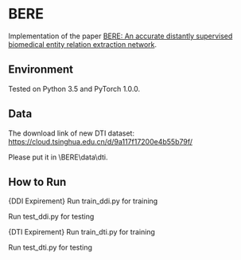 # BERE
Implementation of the paper [BERE: An accurate distantly supervised biomedical entity relation extraction network](https://arxiv.org/abs/1906.06916).

## Environment
Tested on Python 3.5 and PyTorch 1.0.0.

## Data
The download link of new DTI dataset:
https://cloud.tsinghua.edu.cn/d/9a117f17200e4b55b79f/

Please put it in \BERE\data\dti.


## How to Run
{DDI Expirement}
Run train_ddi.py for training

Run test_ddi.py for testing

{DTI Expirement}
Run train_dti.py for training

Run test_dti.py for testing
